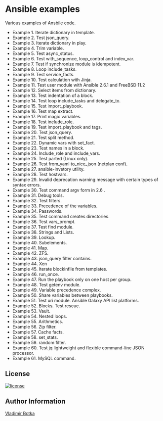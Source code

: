 Ansible examples
================

Various examples of Ansbile code.

- Example  1. Iterate dictionary in template.
- Example  2. Test json_query.
- Example  3. Iterate dictionary in play.
- Example  4. Trim variable.
- Example  5. Test async_status.
- Example  6. Test with_sequence, loop_control and index_var.
- Example  7. Test if synchronize module is idempotent.
- Example  8. Loop include_tasks.
- Example  9. Test service_facts.
- Example 10. Test calculation with Jinja.
- Example 11. Test user module with Ansible 2.6.1 and FreeBSD 11.2
- Example 12. Select items from dictionary.
- Example 13. Test indentation of a block.
- Example 14. Test loop include_tasks and delegate_to.
- Example 15. Test import_playbook.
- Example 16. Test map extract.
- Example 17. Print magic variables.
- Example 18. Test include_role.
- Example 19. Test import_playbook and tags.
- Example 20. Test json_query.
- Example 21. Test split method.
- Example 22. Dynamic vars with set_fact.
- Example 23. Test names in a block.
- Example 24. Include_role and include_vars.
- Example 25. Test parted (Linux only).
- Example 26. Test from_yaml to_nice_json (netplan conf).
- Example 27. ansible-invetory utility.
- Example 28. Test hostvars.
- Example 29. Invalid deprecation warning message with certain types of syntax errors.
- Example 30. Test command argv form in 2.6 .
- Example 31. Debug tools.
- Example 32. Test filters.
- Example 33. Precedence of the variables.
- Example 34. Passwords.
- Example 35. Test command creates directories.
- Example 36. Test vars_prompt.
- Example 37. Test find module.
- Example 38. Strings and Lists.
- Example 39. Lookup.
- Example 40. Subelements.
- Example 41. Map.
- Example 42. ZFS.
- Example 43. json_query filter contains.
- Example 44. Xen
- Example 45. Iterate blockinfile from templates.
- Example 46. run_once.
- Example 47. Run the playbook only on one host per group.
- Example 48. Test getenv module.
- Example 49. Variable precedence complex.
- Example 50. Share variables between playbooks.
- Example 51. Test uri module. Ansible Galaxy API list platforms.
- Example 52. Blocks. Test rescue.
- Example 53. Vault.
- Example 54. Nested loops.
- Example 55. Arithmetics.
- Example 56. Zip filter.
- Example 57. Cache facts.
- Example 58. set_stats.
- Example 59. random filter.
- Example 60. Test jq lightweight and flexible command-line JSON processor.
- Example 61. MySQL command.

License
-------

[![license](https://img.shields.io/badge/license-BSD-red.svg)](https://www.freebsd.org/doc/en/articles/bsdl-gpl/article.html)


Author Information
------------------

[Vladimir Botka](https://botka.link)
